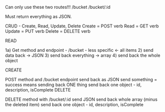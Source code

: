Can only use these two routes!!! /bucket /bucket/:id

Must return everything as JSON.

CRUD - Create, Read, Update, Delete Create = POST verb Read = GET verb Update = PUT verb Delete = DELETE verb

READ

1a) Get method and endpoint - /bucket - less specific <- all items 2) send data back -> JSON 3) send back everything -> array 4) send back the whole object

CREATE

POST method and /bucket endpoint
send back as JSON
send something = success means sending back ONE thing
send back one object - id, description, isComplete
DELETE

DELETE method with /bucket/:id
send JSON
send back whole array (minus the deleted item)
send back one object - id, description, isComplete